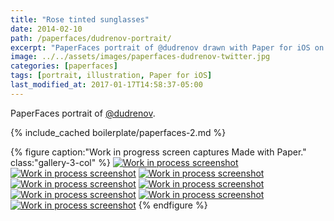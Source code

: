```yaml
---
title: "Rose tinted sunglasses"
date: 2014-02-10
path: /paperfaces/dudrenov-portrait/
excerpt: "PaperFaces portrait of @dudrenov drawn with Paper for iOS on an iPad."
image: ../../assets/images/paperfaces-dudrenov-twitter.jpg
categories: [paperfaces]
tags: [portrait, illustration, Paper for iOS]
last_modified_at: 2017-01-17T14:58:37-05:00
---
```


PaperFaces portrait of [@dudrenov](https://twitter.com/dudrenov).

{% include_cached boilerplate/paperfaces-2.md %}

{% figure caption:"Work in progress screen captures Made with Paper." class:"gallery-3-col" %}
[![Work in process screenshot](../../assets/images/paperfaces-dudrenov-process-1-600.jpg)](../../assets/images/paperfaces-dudrenov-process-1-lg.jpg)
[![Work in process screenshot](../../assets/images/paperfaces-dudrenov-process-2-600.jpg)](../../assets/images/paperfaces-dudrenov-process-2-lg.jpg)
[![Work in process screenshot](../../assets/images/paperfaces-dudrenov-process-3-600.jpg)](../../assets/images/paperfaces-dudrenov-process-3-lg.jpg)
[![Work in process screenshot](../../assets/images/paperfaces-dudrenov-process-4-600.jpg)](../../assets/images/paperfaces-dudrenov-process-4-lg.jpg)
[![Work in process screenshot](../../assets/images/paperfaces-dudrenov-process-5-600.jpg)](../../assets/images/paperfaces-dudrenov-process-5-lg.jpg)
[![Work in process screenshot](../../assets/images/paperfaces-dudrenov-process-6-600.jpg)](../../assets/images/paperfaces-dudrenov-process-6-lg.jpg)
[![Work in process screenshot](../../assets/images/paperfaces-dudrenov-process-7-600.jpg)](../../assets/images/paperfaces-dudrenov-process-7-lg.jpg)
[![Work in process screenshot](../../assets/images/paperfaces-dudrenov-process-8-600.jpg)](../../assets/images/paperfaces-dudrenov-process-8-lg.jpg)
{% endfigure %}
